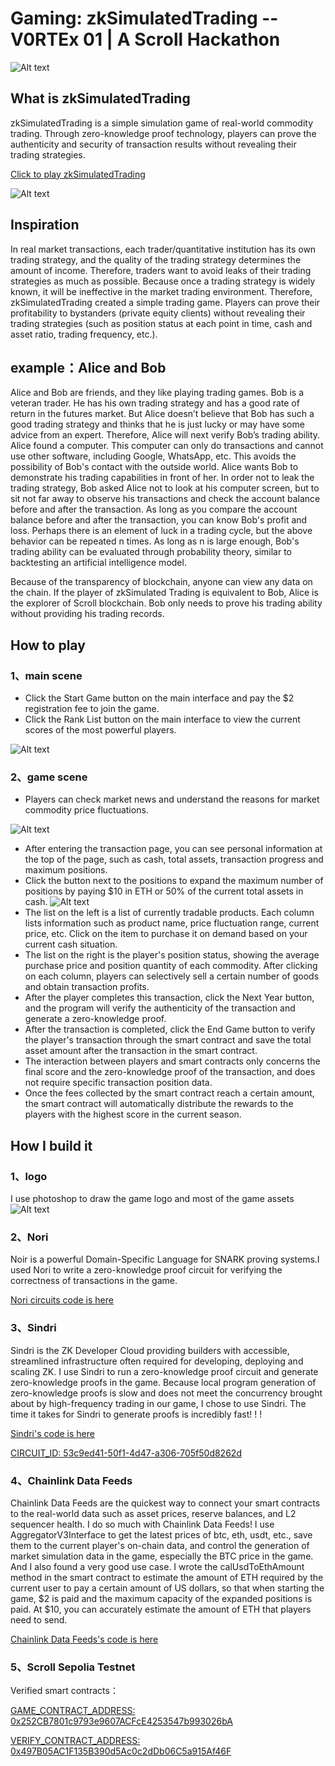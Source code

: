 # Gaming: zkSimulatedTrading  -- V0RTEx 01 | A Scroll Hackathon

![Alt text](images/game-logo.png)

## What is zkSimulatedTrading
zkSimulatedTrading is a simple simulation game of real-world commodity trading. Through zero-knowledge proof technology, players can prove the authenticity and security of transaction results without revealing their trading strategies.

[Click to play zkSimulatedTrading](https://catkevin.github.io/zk-simulated-trading/)

![Alt text](images/demo2.png)

## Inspiration
In real market transactions, each trader/quantitative institution has its own trading strategy, and the quality of the trading strategy determines the amount of income. Therefore, traders want to avoid leaks of their trading strategies as much as possible. Because once a trading strategy is widely known, it will be ineffective in the market trading environment.
Therefore, zkSimulatedTrading created a simple trading game. Players can prove their profitability to bystanders (private equity clients) without revealing their trading strategies (such as position status at each point in time, cash and asset ratio, trading frequency, etc.).

## example：Alice and Bob
Alice and Bob are friends, and they like playing trading games. Bob is a veteran trader. He has his own trading strategy and has a good rate of return in the futures market. But Alice doesn’t believe that Bob has such a good trading strategy and thinks that he is just lucky or may have some advice from an expert. Therefore, Alice will next verify Bob’s trading ability.
Alice found a computer. This computer can only do transactions and cannot use other software, including Google, WhatsApp, etc. This avoids the possibility of Bob's contact with the outside world.
Alice wants Bob to demonstrate his trading capabilities in front of her. In order not to leak the trading strategy, Bob asked Alice not to look at his computer screen, but to sit not far away to observe his transactions and check the account balance before and after the transaction. As long as you compare the account balance before and after the transaction, you can know Bob's profit and loss. 
Perhaps there is an element of luck in a trading cycle, but the above behavior can be repeated n times. As long as n is large enough, Bob's trading ability can be evaluated through probability theory, similar to backtesting an artificial intelligence model.

Because of the transparency of blockchain, anyone can view any data on the chain. If the player of zkSimulated Trading is equivalent to Bob, Alice is the explorer of Scroll blockchain. Bob only needs to prove his trading ability without providing his trading records.

## How to play

### 1、main scene
- Click the Start Game button on the main interface and pay the $2 registration fee to join the game.
- Click the Rank List button on the main interface to view the current scores of the most powerful players.
  
![Alt text](images/demo1.png)

### 2、game scene
- Players can check market news and understand the reasons for market commodity price fluctuations.
  
![Alt text](images/demo3.png)

- After entering the transaction page, you can see personal information at the top of the page, such as cash, total assets, transaction progress and maximum positions.
- Click the button next to the positions to expand the maximum number of positions by paying $10 in ETH or 50% of the current total assets in cash.
![Alt text](images/demo2.png)
- The list on the left is a list of currently tradable products. Each column lists information such as product name, price fluctuation range, current price, etc. Click on the item to purchase it on demand based on your current cash situation.
- The list on the right is the player's position status, showing the average purchase price and position quantity of each commodity. After clicking on each column, players can selectively sell a certain number of goods and obtain transaction profits.
- After the player completes this transaction, click the Next Year button, and the program will verify the authenticity of the transaction and generate a zero-knowledge proof.
- After the transaction is completed, click the End Game button to verify the player's transaction through the smart contract and save the total asset amount after the transaction in the smart contract.
- The interaction between players and smart contracts only concerns the final score and the zero-knowledge proof of the transaction, and does not require specific transaction position data.
- Once the fees collected by the smart contract reach a certain amount, the smart contract will automatically distribute the rewards to the players with the highest score in the current season.


## How I build it
### 1、logo
I use photoshop to draw the game logo and most of the game assets
![Alt text](images/game-logo.png)

### 2、Nori
Noir is a powerful Domain-Specific Language for SNARK proving systems.I used Nori to write a zero-knowledge proof circuit for verifying the correctness of transactions in the game. 

[Nori circuits code is here](https://github.com/CatKevin/zk-simulated-trading/tree/main/circuits)

### 3、Sindri
Sindri is the ZK Developer Cloud providing builders with accessible, streamlined infrastructure often required for developing, deploying and scaling ZK. 
I use Sindri to run a zero-knowledge proof circuit and generate zero-knowledge proofs in the game. Because local program generation of zero-knowledge proofs is slow and does not meet the concurrency brought about by high-frequency trading in our game, I chose to use Sindri. The time it takes for Sindri to generate proofs is incredibly fast! ! !

[Sindri's code is here](https://github.com/CatKevin/zk-simulated-trading/blob/main/gaming/assets/Script/Components/web3/web3.ts#L248-L383)

[CIRCUIT_ID: 53c9ed41-50f1-4d47-a306-705f50d8262d](https://github.com/CatKevin/zk-simulated-trading/blob/main/gaming/assets/Script/Components/web3/config.js#L3)

### 4、Chainlink Data Feeds
Chainlink Data Feeds are the quickest way to connect your smart contracts to the real-world data such as asset prices, reserve balances, and L2 sequencer health.
I do so much with Chainlink Data Feeds! I use AggregatorV3Interface to get the latest prices of btc, eth, usdt, etc., save them to the current player's on-chain data, and control the generation of market simulation data in the game, especially the BTC price in the game.
And I also found a very good use case. I wrote the calUsdToEthAmount method in the smart contract to estimate the amount of ETH required by the current user to pay a certain amount of US dollars, so that when starting the game, $2 is paid and the maximum capacity of the expanded positions is paid. At $10, you can accurately estimate the amount of ETH that players need to send.

[Chainlink Data Feeds's code is here](https://github.com/CatKevin/zk-simulated-trading/blob/main/contract/Game.sol)

### 5、Scroll  Sepolia Testnet
Verified smart contracts：

[GAME_CONTRACT_ADDRESS: 0x252CB7801c9793e9607ACFcE4253547b993026bA](https://sepolia.scrollscan.com/address/0x252cb7801c9793e9607acfce4253547b993026ba)

[VERIFY_CONTRACT_ADDRESS: 0x497B05AC1F135B390d5Ac0c2dDb06C5a915Af46F](https://sepolia.scrollscan.com/address/0x497b05ac1f135b390d5ac0c2ddb06c5a915af46f)